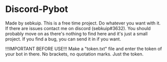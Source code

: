 # Discord-Pybot
 Made by sebkuip. This is a free time project. Do whatever you want with it.
 If there are issues contact me on discord (sebkuip#3632).
 You should probably move on as there's nothing to find here and it's just a small project. If you find a bug, you can send it in if you want.

 !!!IMPORTANT BEFORE USE!!!
 Make a "token.txt" file and enter the token of your bot in there. No brackets, no quotation marks. Just the token.
